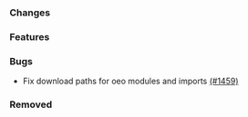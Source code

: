 <!--
SPDX-FileCopyrightText: 2025 Jonas Huber <https://github.com/jh-RLI> © Reiner Lemoine Institut

SPDX-License-Identifier: CC0-1.0
-->

### Changes

### Features

### Bugs

- Fix download paths for oeo modules and imports [(#1459)](https://github.com/OpenEnergyPlatform/oeplatform/pull/1459)

### Removed
